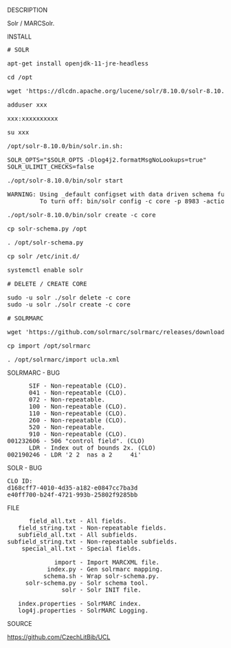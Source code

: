 
DESCRIPTION

Solr / MARCSolr.

INSTALL
<pre>
# SOLR

apt-get install openjdk-11-jre-headless

cd /opt

wget 'https://dlcdn.apache.org/lucene/solr/8.10.0/solr-8.10.0.tgz'

adduser xxx

xxx:xxxxxxxxxx

su xxx

/opt/solr-8.10.0/bin/solr.in.sh:

SOLR_OPTS="$SOLR_OPTS -Dlog4j2.formatMsgNoLookups=true"
SOLR_ULIMIT_CHECKS=false

./opt/solr-8.10.0/bin/solr start

WARNING: Using _default configset with data driven schema functionality. NOT RECOMMENDED for production use.
         To turn off: bin/solr config -c core -p 8983 -action set-user-property -property update.autoCreateFields -value false

./opt/solr-8.10.0/bin/solr create -c core

cp solr-schema.py /opt

. /opt/solr-schema.py

cp solr /etc/init.d/

systemctl enable solr

# DELETE / CREATE CORE

sudo -u solr ./solr delete -c core
sudo -u solr ./solr create -c core

# SOLRMARC

wget 'https://github.com/solrmarc/solrmarc/releases/download/3.4/simple_install_package_3.4.zip'

cp import /opt/solrmarc

. /opt/solrmarc/import ucla.xml
</pre>
SOLRMARC - BUG
<pre>
      SIF - Non-repeatable (CLO).
      041 - Non-repeatable (CLO).
      072 - Non-repeatable.
      100 - Non-repeatable (CLO).
      110 - Non-repeatable (CLO).
      260 - Non-repeatable (CLO).
      520 - Non-repeatable.
      910 - Non-repeatable (CLO).
001232606 - 506 "control field". (CLO)
      LDR - Index out of bounds 2x. (CLO)
002190246 - LDR '2 2  nas a 2     4i'
</pre>
SOLR - BUG
<pre>
CLO ID:
d168cff7-4010-4d35-a182-e0847cc7ba3d
e40ff700-b24f-4721-993b-25802f9285bb
</pre>
FILE
<pre>
      field_all.txt - All fields.
   field_string.txt - Non-repeatable fields.
   subfield_all.txt - All subfields.
subfield_string.txt - Non-repeatable subfields.
    special_all.txt - Special fields.

             import - Import MARCXML file.
           index.py - Gen solrmarc mapping.
          schema.sh - Wrap solr-schema.py.
     solr-schema.py - Solr schema tool.
               solr - Solr INIT file.

   index.properties - SolrMARC index.
   log4j.properties - SolrMARC Logging.
</pre>

SOURCE

https://github.com/CzechLitBib/UCL

